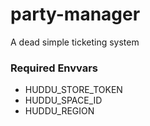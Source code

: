 # party-manager

A dead simple ticketing system

### Required Envvars

- HUDDU_STORE_TOKEN
- HUDDU_SPACE_ID
- HUDDU_REGION